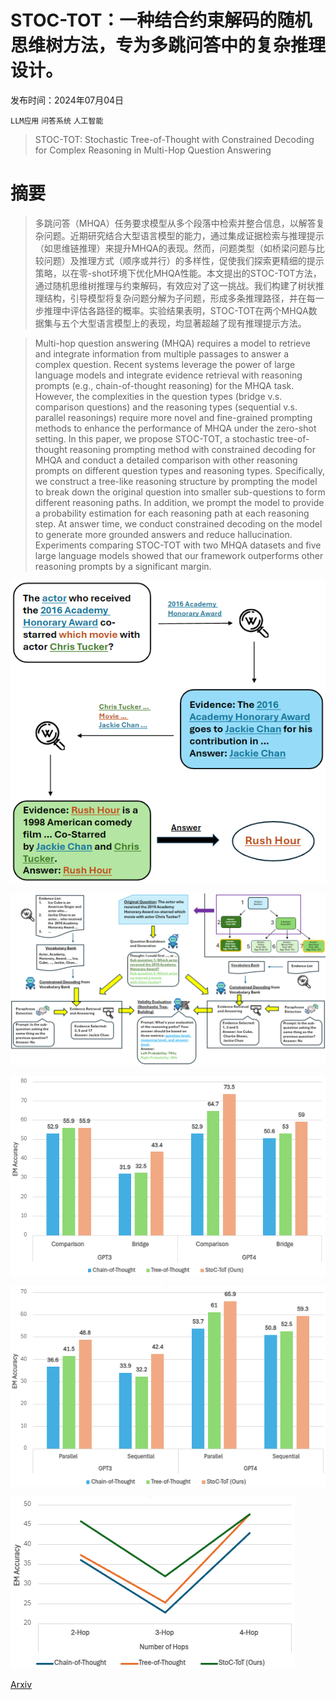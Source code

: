 # STOC-TOT：一种结合约束解码的随机思维树方法，专为多跳问答中的复杂推理设计。

发布时间：2024年07月04日

`LLM应用` `问答系统` `人工智能`

> STOC-TOT: Stochastic Tree-of-Thought with Constrained Decoding for Complex Reasoning in Multi-Hop Question Answering

# 摘要

> 多跳问答（MHQA）任务要求模型从多个段落中检索并整合信息，以解答复杂问题。近期研究结合大型语言模型的能力，通过集成证据检索与推理提示（如思维链推理）来提升MHQA的表现。然而，问题类型（如桥梁问题与比较问题）及推理方式（顺序或并行）的多样性，促使我们探索更精细的提示策略，以在零-shot环境下优化MHQA性能。本文提出的STOC-TOT方法，通过随机思维树推理与约束解码，有效应对了这一挑战。我们构建了树状推理结构，引导模型将复杂问题分解为子问题，形成多条推理路径，并在每一步推理中评估各路径的概率。实验结果表明，STOC-TOT在两个MHQA数据集与五个大型语言模型上的表现，均显著超越了现有推理提示方法。

> Multi-hop question answering (MHQA) requires a model to retrieve and integrate information from multiple passages to answer a complex question. Recent systems leverage the power of large language models and integrate evidence retrieval with reasoning prompts (e.g., chain-of-thought reasoning) for the MHQA task. However, the complexities in the question types (bridge v.s. comparison questions) and the reasoning types (sequential v.s. parallel reasonings) require more novel and fine-grained prompting methods to enhance the performance of MHQA under the zero-shot setting. In this paper, we propose STOC-TOT, a stochastic tree-of-thought reasoning prompting method with constrained decoding for MHQA and conduct a detailed comparison with other reasoning prompts on different question types and reasoning types. Specifically, we construct a tree-like reasoning structure by prompting the model to break down the original question into smaller sub-questions to form different reasoning paths. In addition, we prompt the model to provide a probability estimation for each reasoning path at each reasoning step. At answer time, we conduct constrained decoding on the model to generate more grounded answers and reduce hallucination. Experiments comparing STOC-TOT with two MHQA datasets and five large language models showed that our framework outperforms other reasoning prompts by a significant margin.

![STOC-TOT：一种结合约束解码的随机思维树方法，专为多跳问答中的复杂推理设计。](../../../paper_images/2407.03687/MHQA_Example.png)

![STOC-TOT：一种结合约束解码的随机思维树方法，专为多跳问答中的复杂推理设计。](../../../paper_images/2407.03687/Overall_5.png)

![STOC-TOT：一种结合约束解码的随机思维树方法，专为多跳问答中的复杂推理设计。](../../../paper_images/2407.03687/Abl1.png)

![STOC-TOT：一种结合约束解码的随机思维树方法，专为多跳问答中的复杂推理设计。](../../../paper_images/2407.03687/Abl2.png)

![STOC-TOT：一种结合约束解码的随机思维树方法，专为多跳问答中的复杂推理设计。](../../../paper_images/2407.03687/Abl3.png)

[Arxiv](https://arxiv.org/abs/2407.03687)